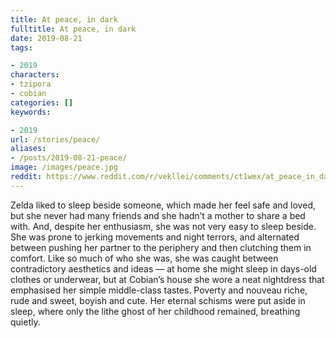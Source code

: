 ```yaml
---
title: At peace, in dark
fulltitle: At peace, in dark
date: 2019-08-21
tags:

- 2019
characters:
- tzipora
- cobian
categories: []
keywords:

- 2019
url: /stories/peace/
aliases:
- /posts/2019-08-21-peace/
image: /images/peace.jpg
reddit: https://www.reddit.com/r/vekllei/comments/ct1wex/at_peace_in_dark/
---
```

Zelda liked to sleep beside someone, which made her feel safe and loved, but she never had many friends and she hadn’t a mother to share a bed with. And, despite her enthusiasm, she was not very easy to sleep beside. She was prone to jerking movements and night terrors, and alternated between pushing her partner to the periphery and then clutching them in comfort. Like so much of who she was, she was caught between contradictory aesthetics and ideas — at home she might sleep in days-old clothes or underwear, but at Cobian’s house she wore a neat nightdress that emphasised her simple middle-class tastes. Poverty and nouveau riche, rude and sweet, boyish and cute. Her eternal schisms were put aside in sleep, where only the lithe ghost of her childhood remained, breathing quietly.
